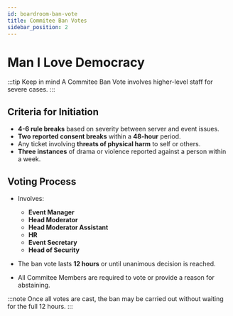 ```yaml
---
id: boardroom-ban-vote
title: Commitee Ban Votes
sidebar_position: 2
---
```


# Man I Love Democracy
:::tip Keep in mind
A Commitee Ban Vote involves higher-level staff for severe cases.
:::

## Criteria for Initiation

- **4-6 rule breaks** based on severity between server and event issues.
- **Two reported consent breaks** within a **48-hour** period.
- Any ticket involving **threats of physical harm** to self or others.
- **Three instances** of drama or violence reported against a person within a week.

## Voting Process

- Involves:

  - **Event Manager**
  - **Head Moderator**
  - **Head Moderator Assistant**
  - **HR**
  - **Event Secretary**
  - **Head of Security**

- The ban vote lasts **12 hours** or until unanimous decision is reached.
- All Commitee Members are required to vote or provide a reason for abstaining.

:::note
Once all votes are cast, the ban may be carried out without waiting for the full 12 hours.
:::
